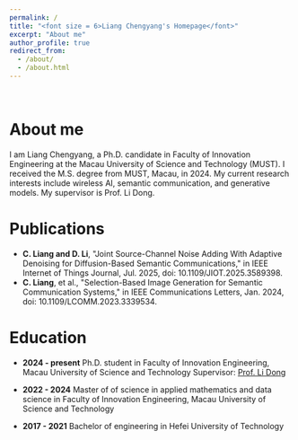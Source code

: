 ```yaml
---
permalink: /
title: "<font size = 6>Liang Chengyang's Homepage</font>"
excerpt: "About me"
author_profile: true
redirect_from: 
  - /about/
  - /about.html
---
```


<br/>

About me
======
I am Liang Chengyang, a Ph.D. candidate in Faculty of Innovation Engineering at the Macau University of Science and Technology (MUST). I received the M.S. degree from MUST, Macau, in 2024. My current research interests include wireless AI, semantic communication, and generative models. My supervisor is Prof. Li Dong.

Publications
======
* **C. Liang and D. Li**, "Joint Source-Channel Noise Adding With Adaptive Denoising for Diffusion-Based Semantic Communications," in IEEE Internet of Things Journal, Jul. 2025, doi: 10.1109/JIOT.2025.3589398.
* **C. Liang**, et al., "Selection-Based Image Generation for Semantic Communication Systems," in IEEE Communications Letters, Jan. 2024, doi: 10.1109/LCOMM.2023.3339534.


Education
======
* **2024 - present**
  Ph.D. student in Faculty of Innovation Engineering, Macau University of Science and Technology
  Supervisor: [Prof. Li Dong](https://sites.google.com/view/eedongli)

* **2022 - 2024**
  Master of of science in applied mathematics and data science in Faculty of Innovation Engineering, Macau University of Science and Technology

* **2017 - 2021**
  Bachelor of engineering in Hefei University of Technology


